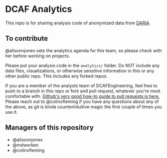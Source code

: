 # DCAF Analytics

This repo is for sharing analysis code of anonymized data from
[DARIA](https://github.com/DCAFEngineering/dcaf_case_management). 

## To contribute

@alisonnjones sets the analytics agenda for this team, so please check with
her before working on projects.

Please put your analysis code in the `analytics/` folder. Do NOT include any data files, visualizations, or otherwise sensitive information in this or any other public repo. This includes any forked repos.

If you are a member of the analysts team of DCAFEngineering, feel free to
push to a branch in this repo or fork and pull request, whatever you're
most comfortable with.
[Github's very good how-to guide to pull requests is here.](https://help.github.com/articles/creating-a-pull-request/)
Please reach out to @colinxfleming if you have any questions about any
of the above, as git is kinda counterintuitive magic the first couple of
times you use it.

## Managers of this repository

* @alisonnjones
* @mdworken
* @colinxfleming
